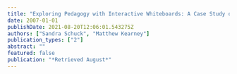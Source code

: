 ```yaml
---
title: "Exploring Pedagogy with Interactive Whiteboards: A Case Study of Six Schools (Sydney, University of Technology Sydney)"
date: 2007-01-01
publishDate: 2021-08-20T12:06:01.543275Z
authors: ["Sandra Schuck", "Matthew Kearney"]
publication_types: ["2"]
abstract: ""
featured: false
publication: "*Retrieved August*"
---
```



